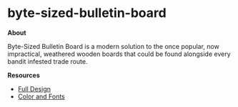# byte-sized-bulletin-board

**About**

Byte-Sized Bulletin Board is a modern solution to the once popular, now impractical, weathered wooden boards that could be found alongside every bandit infested trade route.

**Resources**

- [Full Design](https://cdn.statically.io/gh/TheOdinProject/curriculum/main/foundations/html_css/project/odin-project.png)
- [Color and Fonts](https://cdn.statically.io/gh/TheOdinProject/curriculum/main/foundations/html_css/project/colors_and_stuff.png)